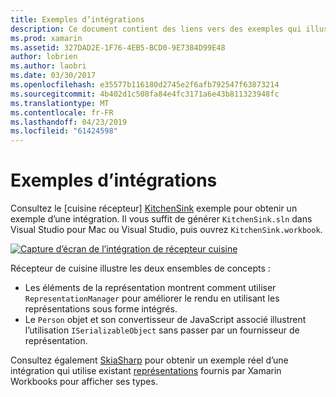 ```yaml
---
title: Exemples d’intégrations
description: Ce document contient des liens vers des exemples qui illustrent les intégrations de Xamarin Workbooks. Exemples liés fonctionnent avec le rendu de représentation et SkiaSharp.
ms.prod: xamarin
ms.assetid: 327DAD2E-1F76-4EB5-BCD0-9E7384D99E48
author: lobrien
ms.author: laobri
ms.date: 03/30/2017
ms.openlocfilehash: e35577b116180d2745e2f6afb792547f63873214
ms.sourcegitcommit: 4b402d1c508fa84e4fc3171a6e43b811323948fc
ms.translationtype: MT
ms.contentlocale: fr-FR
ms.lasthandoff: 04/23/2019
ms.locfileid: "61424598"
---
```

# <a name="sample-integrations"></a>Exemples d’intégrations

Consultez le [cuisine récepteur] [ KitchenSink] exemple pour obtenir un exemple d’une intégration. Il vous suffit de générer `KitchenSink.sln` dans Visual Studio pour Mac ou Visual Studio, puis ouvrez `KitchenSink.workbook`.

[![Capture d’écran de l’intégration de récepteur cuisine](samples-images/kitchensinkintegrationscreenshot.png)](samples-images/kitchensinkintegrationscreenshot.png#lightbox)

Récepteur de cuisine illustre les deux ensembles de concepts :

* Les éléments de la représentation montrent comment utiliser `RepresentationManager` pour améliorer le rendu en utilisant les représentations sous forme intégrés.
* Le `Person` objet et son convertisseur de JavaScript associé illustrent l’utilisation `ISerializableObject` sans passer par un fournisseur de représentation.

Consultez également [SkiaSharp][skiasharp] pour obtenir un exemple réel d’une intégration qui utilise existant [représentations](~/tools/workbooks/sdk/representations.md) fournis par Xamarin Workbooks pour afficher ses types.

[KitchenSink]: https://github.com/xamarin/Workbooks/tree/master/SDK/Samples/KitchenSink
[skiasharp]: https://github.com/mono/SkiaSharp/tree/master/source/SkiaSharp.Workbooks
